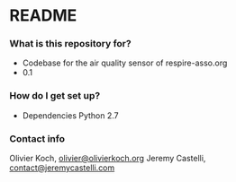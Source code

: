 # README #

### What is this repository for? ###

* Codebase for the air quality sensor of respire-asso.org
* 0.1


### How do I get set up? ###

* Dependencies
   Python 2.7
   

### Contact info ###

Olivier Koch, olivier@olivierkoch.org
Jeremy Castelli, contact@jeremycastelli.com
